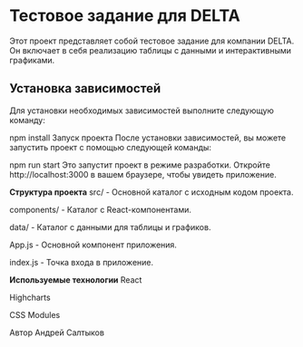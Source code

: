 # Тестовое задание для DELTA

Этот проект представляет собой тестовое задание для компании DELTA. Он включает в себя реализацию таблицы с данными и интерактивными графиками.

## Установка зависимостей

Для установки необходимых зависимостей выполните следующую команду:

npm install
Запуск проекта
После установки зависимостей, вы можете запустить проект с помощью следующей команды:


npm run start
Это запустит проект в режиме разработки. Откройте http://localhost:3000 в вашем браузере, чтобы увидеть приложение.

**Структура проекта**
src/ - Основной каталог с исходным кодом проекта.

components/ - Каталог с React-компонентами.

data/ - Каталог с данными для таблицы и графиков.

App.js - Основной компонент приложения.

index.js - Точка входа в приложение.

**Используемые технологии**
React

Highcharts

CSS Modules

Автор
Андрей Салтыков